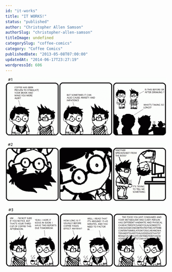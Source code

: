 ```yaml
---
id: "it-works"
title: "IT WORKS!"
status: "published"
author: "Christopher Allen Samson"
authorSlug: "christopher-allen-samson"
titleImage: undefined
categorySlug: "coffee-comics"
category: "Coffee Comics"
publishedDate: "2013-05-08T07:00:00"
updatedAt: "2014-06-17T23:27:19"
wordpressId: 606
---
```


[![it-works-1](it-works-1-650x240.gif)](/wp-content/uploads/2013/05/it-works-1.gif)

[![it-works-2](it-works-2-650x239.gif)](/wp-content/uploads/2013/05/it-works-2.gif)

[![it-works-3](it-works-3-650x243.gif)](/wp-content/uploads/2013/05/it-works-3.gif)
